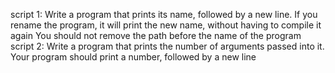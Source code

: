 script 1: Write a program that prints its name, followed by a new line.
If you rename the program, it will print the new name, without having to compile it again
You should not remove the path before the name of the program
script 2: Write a program that prints the number of arguments passed into it.
Your program should print a number, followed by a new line
